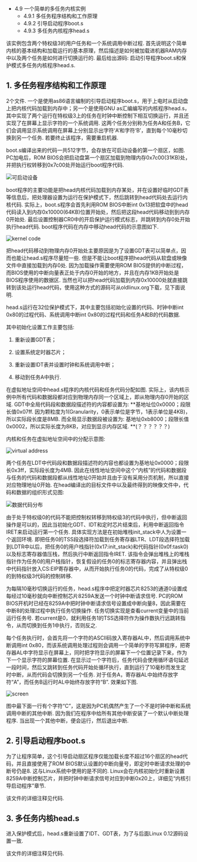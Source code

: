 - 4.9 一个简单的多任务内核实例
    - 4.9.1 多任务程序结构和工作原理
    - 4.9.2 引导启动程序boot.s
    - 4.9.3 多任务内核程序head.s

该实例包含两个特权级3的用户任务和一个系统调用中断过程. 首先说明这个简单内核的基本结构和加载运行的基本原理，然后描述是如何被加载进机器RAM内存中以及两个任务是如何进行切换运行的. 最后给出源码: 启动引导程序boot.s和保护模式多任务内核程序head.s. 

## 1. 多任务程序结构和工作原理

2个文件. 一个是使用as86语言编制的引导启动程序boot.s，用于上电时从启动盘上把内核代码加载到内存中；另一个是使用GNU as汇编编写的内核程序head.s，其中实现了两个运行在特权级3上的任务在时钟中断控制下相互切换运行，并且还实现了在屏幕上显示字符的一个系统调用. 这两个任务分别称为任务A和任务B，它们会调用显示系统调用在屏幕上分别显示出字符‘A’和字符‘B’，直到每个10毫秒切换到另一个任务. 若要终止该程序，需要重启机器. 

boot.s编译出来的代码一共512字节，会存放在可启动设备的第一个扇区，如图. PC加电后，ROM BIOS会把启动盘第一个扇区加载到物理内存0x7c00(31KB)处，并把执行权转移到0x7c00处开始运行boot程序代码. 

![可启动设备](images/34.png)

boot程序的主要功能是把head内核代码加载到内存某处，并在设置好临时GDT表等信息后，把处理器设置为运行在保护模式下，然后跳转到head代码处去运行内核代码. 实际上，boot.s程序会首先利用ROM BIOS中断int 0x13把软盘中的head代码读入到内存0x10000(64KB)位置开始处，然后把这段head代码移动到到内存0开始处. 最后设置控制器CR0中的开启保护运行模式标志，并跳转到内存0处开始执行head代码. boot程序代码在内存中移动head代码的示意图如下. 

![kernel code](images/35.png)

把head代码移动到物理内存0开始处主要原因是为了设置GDT表可以简单点，因而也能让head.s程序尽量短一些. 但是不能让boot程序把head代码从软盘或映像文件中直接加载到内存0处. 因为加载操作需要使用ROM BIOS提供的中断过程，而BIOS使用的中断向量表正处于内存0开始的地方，并且在内存1KB开始处是BIOS程序使用的数据区. 当然也可以把head代码加载到内存0x10000处就直接跳转到该处运行head代码，使用这种方式的源码可从oldlinux.org下载，见下面说明. 

head.s运行在32位保护模式下，其中主要包括初始化设置的代码、时钟中断int 0x80的过程代码、系统调用中断int 0x80的过程代码和任务A和B的代码数据. 

其中初始化设置工作主要包括: 

1. 重新设置GDT表；

2. 设置系统定时器芯片；

3. 重新设置IDT表并设置时钟和系统调用中断；

4. 移动到任务A中执行. 
 
在虚拟地址空间中head.s程序的内核代码和任务代码分配如图. 实际上，该内核示例中所有代码和数据段都对应到物理内存同一个区域上，即从物理内存0开始的区域. GDT中全局代码段和数据段描述符的内容都设置为: **基地址位0x0000；段限长值0x07ff. 因为颗粒度为1(Granularity，0表示单位是字节，1表示单位是4KB)，所以实际段长度是8MB. 而全局显示数据段被设置为: 基地址0xb8000；段限长值0x0002，所以实际长度为8KB，对应到显示内存区域. **(？？？？？？)

内核和任务在虚拟地址空间中的分配示意图: 

![virtual address](images/36.png)

两个任务在LDT中代码段和数据段描述符的内容也都设置为基地址0x0000；段限长0x3ff，实际段长度为4MB. 因此在线性地址空间中这个“内核”的代码和数据段与任务的代码和数据段都从线性地址0开始并且由于没有采用分页机制，所以直接对应物理地址0开始. 在head编译出的目标文件中以及最终得到的映像文件中，代码和数据的组织形式见图: 

![数据代码分布](images/37.png)

由于处于特权级0的代码不能把控制权转移到特权级3的代码中执行，但中断返回操作是可以的，因此当初始化GDT、IDT和定时芯片结束后，利用中断返回指令IRET来启动运行第一个任务. 具体实现方法是在初始堆栈init\_stack中人为设置一个返回环境. 即把任务0的TSS段选择符加载到任务寄存器LTR、LDT段选择符加载到LDTR中以后，把任务0的用户栈指针(0x17:init\_stack)和代码指针(0x0f:task0)以及标志寄存器值压栈，然后执行中断返回指令IRET. 该指令会弹出堆栈上的堆栈指针作为任务0的用户栈指针，恢复假设的任务0的标志寄存器内容，并且弹出栈中代码指针放入CS:EIP寄存器中，从而开始执行任务0的代码，完成了从特权级0的到特权级3代码的控制转移. 

为每隔10毫秒切换运行的任务，head.s程序中把定时器芯片8253的通道0设置成每经过10毫秒就向中断控制芯片8259A发送一个时钟中断请求信号. PC的ROM BIOS开机时已经在8259A中把时钟中断请求信号设置成中断向量8，因此需要在中断8的处理过程中执行任务切换操作. 任务切换实现是查看current变量中的当前运行任务号. 若current是0，就利用任务1的TSS选择符作为操作数执行远跳转指令，从而切换到任务1中执行，否则反之. 

每个任务执行时，会首先将一个字符的ASCII码放入寄存器AL中，然后调用系统中断调用int 0x80，而该系统调用处理过程则会调用一个简单的字符写屏程序，把寄存器AL中字符显示在屏幕上，同时把字符显示的屏幕下一个位置记录下来，作为下一个显示字符的屏幕位置. 在显示过一个字符后，任务代码会使用循环语句延迟一段时间，然后又跳转到任务代码开始处循环执行，直到运行了10毫秒而发生定时中断，从而代码会切换到另一个任务. 对于任务A，寄存器AL中始终存放字符“A”，而任务B运行时AL中始终存放字符“B”. 效果如下图. 

![screen](images/38.png)

图中最下面一行有个字符“C”，这是因为PC机偶然产生了一个不是时钟中断和系统调用中断的其他中断. 因为我们在程序中给所有其他中断安装了一个默认中断处理程序. 当出现一个其他中断，便会运行，然后退出中断. 

## 2. 引导启动程序boot.s

为了让程序简单，这个引导启动扇区程序仅能加载长度不超过16个扇区的head代码，并且直接使用了ROM BIOS默认设置的中断向量号，即定时中断请求处理的中断号仍是8. 这与Linux系统中使用的是不同的. Linux会在内核初始化时重新设置8259A中断控制芯片，并把时钟中断请求信号对应到中断0x20上，详细见“内核引导启动程序”章节. 

该文件的详细注释见代码. 

## 3. 多任务内核head.s

进入保护模式后，head.s重新设置了IDT、GDT表，为了与后面Linux 0.12源码设置一致. 

该文件的详细注释见代码. 